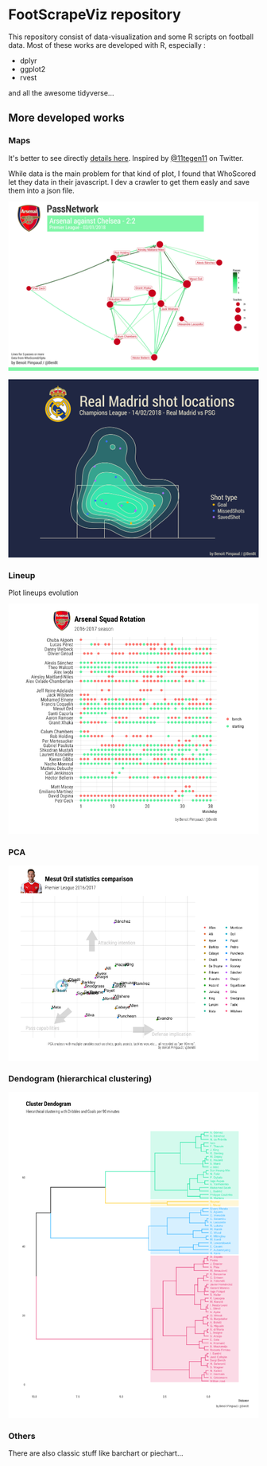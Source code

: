 # FootScrapeViz repository

This repository consist of data-visualization and some R scripts on football data.
Most of these works are developed with R, especially : 

* dplyr
* ggplot2
* rvest

and all the awesome tidyverse...

## More developed works

### Maps

It's better to see directly [details here](https://github.com/DevBen8/FootScrapeViz/tree/master/Maps). Inspired by [@11tegen11](https://twitter.com/11tegen11) on Twitter.

While data is the main problem for that kind of plot, I found that WhoScored let they data in their javascript. I dev a crawler to get them easly and save them into a json file.

![example pass network](Maps/img/passnetwork/arsenal/arsenal03012018.jpg)

![example shot map](Maps/img/shotmap/realmadrid14022017.jpg)
### Lineup

Plot lineups evolution

![image](lineup/img/arsenal_lineup.png)

### PCA

![image](PCA/ozil_comparison.png)

### Dendogram (hierarchical clustering)

![image](dendogram/dribble_goals.png)

### Others

There are also classic stuff like barchart or piechart...

